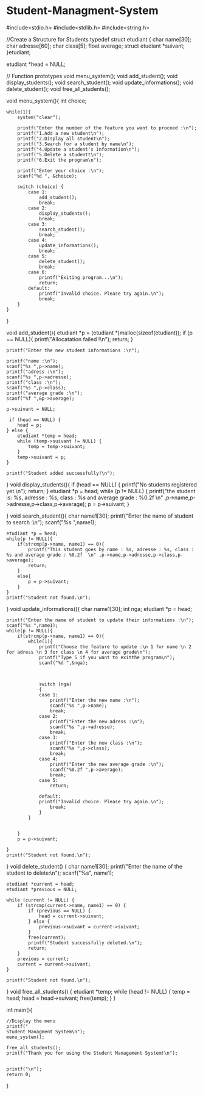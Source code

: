 # Student-Managment-System
#include<stdio.h>
#include<stdlib.h>
#include<string.h>

 //Create a Structure for Students
 typedef struct etudiant
 {
     char name[30];
     char adresse[60];
     char class[5];
     float average;
     struct etudiant *suivant;
 }etudiant;

 etudiant *head = NULL;

// Function prototypes
void menu_system();
void add_student();
void display_students();
void search_student();
void update_informations();
void delete_student();
void free_all_students();

void menu_system(){
    int choice;

    while(1){
        system("clear");

        printf("Enter the number of the feature you want to proceed :\n");
        printf("1.Add a new student\n");
        printf("2.Display all student\n");
        printf("3.Search for a student by name\n");
        printf("4.Update a student's information\n");
        printf("5.Delete a studentt\n");
        printf("6.Exit the program\n");
        
        printf("Enter your choice :\n");
        scanf("%d ", &choice);

        switch (choice) {
            case 1:
                add_student();
                break;
            case 2:
                display_students();
                break;
            case 3:
                search_student();
                break;
            case 4:
                update_informations();
                break;
            case 5:
                delete_student();
                break;
            case 6:
                printf("Exiting program...\n");
                return;  
            default:
                printf("Invalid choice. Please try again.\n");
                break;
        }
    }
    
}

void add_student(){
    etudiant *p = (etudiant *)malloc(sizeof(etudiant));
    if (p == NULL){
        printf("Allocatation failed !\n");
        return;
    }


    printf("Enter the new student informations :\n");

    printf("name :\n");
    scanf("%s ",p->name);
    printf("adress :\n");
    scanf("%s ",p->adresse);
    printf("class :\n");
    scanf("%s ",p->class);   
    printf("average grade :\n");
    scanf("%f ",&p->average);

    p->suivant = NULL;
    
     if (head == NULL) {
        head = p;
    } else {
        etudiant *temp = head;
        while (temp->suivant != NULL) {
            temp = temp->suivant;
        }
        temp->suivant = p;
    }

    printf("Student added successfully!\n");




}
void display_students(){
    if (head == NULL) {
        printf("No students registered yet.\n");
        return;
    }
    etudiant *p = head;
    while (p != NULL)
    {
        printf("the student is: %s, adresse : %s, class : %s and average grade : %0.2f  \n" ,p->name,p->adresse,p->class,p->average);
        p = p->suivant;
    }
    
}
void search_student(){
    char name1[30];
    printf("Enter the name of student to search :\n");
    scanf("%s ",name1);

    etudiant *p = head;
    while(p != NULL){
        if(strcmp(p->name, name1) == 0){
            printf("This student goes by name : %s, adresse : %s, class : %s and average grade : %0.2f  \n" ,p->name,p->adresse,p->class,p->average);
            return;
        }
        else{
            p = p->suivant;
        }
    }
    printf("Student not found.\n");
}
void update_informations(){
    char name1[30];
    int nga;
    etudiant *p = head;

    printf("Enter the name of student to update their informations :\n");
    scanf("%s ",name1);
    while(p != NULL){
        if(strcmp(p->name, name1) == 0){
            while(1){
                printf("Choose the feature to update :\n 1 for name \n 2 for adress \n 3 for class \n 4 for average grade\n");
                printf("Type 5 if you want to exitthe program\n");
                scanf("%d ",&nga);
        
        
        
                switch (nga)
                {
                case 1:
                    printf("Enter the new name :\n");
                    scanf("%s ",p->name);
                    break;
                case 2:
                    printf("Enter the new adress :\n");
                    scanf("%s ",p->adresse);
                    break;
                case 3:
                    printf("Enter the new class :\n");
                    scanf("%s ",p->class);
                    break;
                case 4:
                    printf("Enter the new average grade :\n");
                    scanf("%0.2f ",p->average);
                    break;
                case 5:
                    return; 
                
                default:
                printf("Invalid choice. Please try again.\n");
                    break;
                }
            }
        
            
        }
        p = p->suivant;
        
    }
    printf("Student not found.\n");

}
void delete_student() {
    char name1[30];
    printf("Enter the name of the student to delete:\n");
    scanf("%s", name1);

    etudiant *current = head;
    etudiant *previous = NULL;

    while (current != NULL) {
        if (strcmp(current->name, name1) == 0) {
            if (previous == NULL) {
                head = current->suivant;
            } else {
                previous->suivant = current->suivant;
            }
            free(current);
            printf("Student successfully deleted.\n");
            return;
        }
        previous = current;
        current = current->suivant;
    }

    printf("Student not found.\n");
}
void free_all_students() {
    etudiant *temp;
    while (head != NULL) {
        temp = head;
        head = head->suivant;
        free(temp);
    }
}

int main(){
    
    //Display the menu
    printf("                                                            Student Managment System\n");
    menu_system();
    
    free_all_students();
    printf("Thank you for using the Student Management System!\n");


    printf("\n");
    return 0;
}
